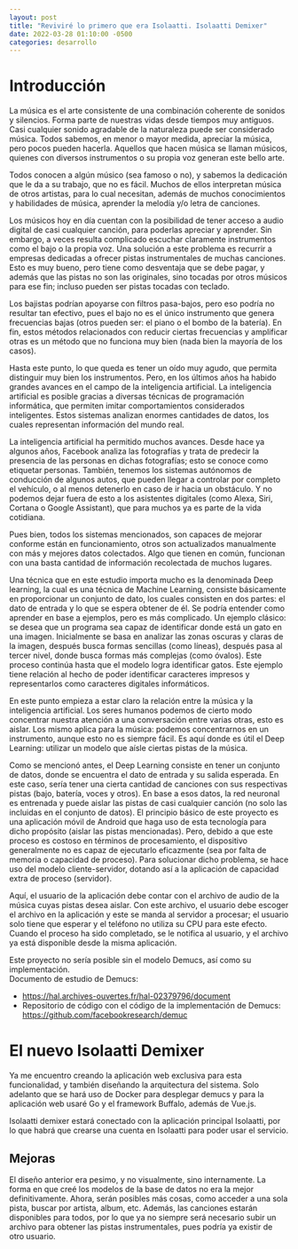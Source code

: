 ```yaml
---
layout: post
title: "Reviviré lo primero que era Isolaatti. Isolaatti Demixer"
date: 2022-03-28 01:10:00 -0500
categories: desarrollo
---
```

# Introducción
La música es el arte consistente de una combinación coherente de sonidos y 
silencios. Forma parte de nuestras vidas desde tiempos muy antiguos. Casi 
cualquier sonido agradable de la naturaleza puede ser considerado música. Todos 
sabemos, en menor o mayor medida, apreciar la música, pero pocos pueden 
hacerla. Aquellos que hacen música se llaman músicos, quienes con diversos 
instrumentos o su propia voz generan este bello arte.

Todos conocen a algún músico (sea famoso o no), y sabemos la dedicación que le 
da a su trabajo, que no es fácil. Muchos de ellos interpretan música de otros artistas, 
para lo cual necesitan, además de muchos conocimientos y habilidades de música, 
aprender la melodía y/o letra de canciones.

Los músicos hoy en día cuentan con la posibilidad de tener acceso a audio digital 
de casi cualquier canción, para poderlas apreciar y aprender. Sin embargo, a veces 
resulta complicado escuchar claramente instrumentos como el bajo o la propia voz. 
Una solución a este problema es recurrir a empresas dedicadas a ofrecer pistas 
instrumentales de muchas canciones. Esto es muy bueno, pero tiene como 
desventaja que se debe pagar, y además que las pistas no son las originales, sino 
tocadas por otros músicos para ese fin; incluso pueden ser pistas tocadas con 
teclado.

Los bajistas podrían apoyarse con filtros pasa-bajos, pero eso podría no resultar tan 
efectivo, pues el bajo no es el único instrumento que genera frecuencias bajas (otros 
pueden ser: el piano o el bombo de la batería). En fin, estos métodos relacionados 
con reducir ciertas frecuencias y amplificar otras es un método que no funciona muy 
bien (nada bien la mayoría de los casos). 

Hasta este punto, lo que queda es tener un oído muy agudo, que permita distinguir 
muy bien los instrumentos. Pero, en los últimos años ha habido grandes avances 
en el campo de la inteligencia artificial. La inteligencia artificial es posible gracias a 
diversas técnicas de programación informática, que permiten imitar 
comportamientos considerados inteligentes. Estos sistemas analizan enormes 
cantidades de datos, los cuales representan información del mundo real.

La inteligencia artificial ha permitido muchos avances. Desde hace ya algunos años, 
Facebook analiza las fotografías y trata de predecir la presencia de las personas en 
dichas fotografías; esto se conoce como etiquetar personas. También, tenemos los 
sistemas autónomos de conducción de algunos autos, que pueden llegar a controlar 
por completo el vehículo, o al menos detenerlo en caso de ir hacia un obstáculo. Y 
no podemos dejar fuera de esto a los asistentes digitales (como Alexa, Siri, Cortana 
o Google Assistant), que para muchos ya es parte de la vida cotidiana.

Pues bien, todos los sistemas mencionados, son capaces de mejorar conforme 
están en funcionamiento, otros son actualizados manualmente con más y mejores 
datos colectados. Algo que tienen en común, funcionan con una basta cantidad de 
información recolectada de muchos lugares. 

Una técnica que en este estudio importa mucho es la denominada Deep learning, la 
cual es una técnica de Machine Learning, consiste básicamente en proporcionar un 
conjunto de dato, los cuales consisten en dos partes: el dato de entrada y lo que se 
espera obtener de él. Se podría entender como aprender en base a ejemplos, pero 
es más complicado. Un ejemplo clásico: se desea que un programa sea capaz de 
identificar donde está un gato en una imagen. Inicialmente se basa en analizar las 
zonas oscuras y claras de la imagen, después busca formas sencillas (como líneas), 
después pasa al tercer nivel, donde busca formas más complejas (como óvalos). 
Este proceso continúa hasta que el modelo logra identificar gatos. Este ejemplo 
tiene relación al hecho de poder identificar caracteres impresos y representarlos 
como caracteres digitales informáticos.

En este punto empieza a estar claro la relación entre la música y la inteligencia 
artificial. Los seres humanos podemos de cierto modo concentrar nuestra atención 
a una conversación entre varias otras, esto es aislar. Los mismo aplica para la 
música: podemos concentrarnos en un instrumento, aunque esto no es siempre 
fácil. Es aquí donde es útil el Deep Learning: utilizar un modelo que aísle ciertas 
pistas de la música.

Como se mencionó antes, el Deep Learning consiste en tener un conjunto de datos, 
donde se encuentra el dato de entrada y su salida esperada. En este caso, sería 
tener una cierta cantidad de canciones con sus respectivas pistas (bajo, batería, 
voces y otros). En base a esos datos, la red neuronal es entrenada y puede aislar 
las pistas de casi cualquier canción (no solo las incluidas en el conjunto de datos).
El principio básico de este proyecto es una aplicación móvil de Android que haga 
uso de esta tecnología para dicho propósito (aislar las pistas mencionadas). Pero, 
debido a que este proceso es costoso en términos de procesamiento, el dispositivo 
generalmente no es capaz de ejecutarlo eficazmente (sea por falta de memoria o 
capacidad de proceso). Para solucionar dicho problema, se hace uso del modelo 
cliente-servidor, dotando así a la aplicación de capacidad extra de proceso 
(servidor).

Aquí, el usuario de la aplicación debe contar con el archivo de audio de la música 
cuyas pistas desea aislar. Con este archivo, el usuario debe escoger el archivo en 
la aplicación y este se manda al servidor a procesar; el usuario solo tiene que 
esperar y el teléfono no utiliza su CPU para este efecto. Cuando el proceso ha sido 
completado, se le notifica al usuario, y el archivo ya está disponible desde la misma 
aplicación.

Este proyecto no sería posible sin el modelo Demucs, así como su implementación.  
Documento de estudio de Demucs:  
* https://hal.archives-ouvertes.fr/hal-02379796/document
* Repositorio de código con el código de la implementación de Demucs: https://github.com/facebookresearch/demuc

# El nuevo Isolaatti Demixer
Ya me encuentro creando la aplicación web exclusiva para esta funcionalidad, y también diseñando la arquitectura del sistema.
Solo adelanto que se hará uso de Docker para desplegar demucs y para la aplicación web usaré Go y el framework Buffalo, además de Vue.js.

Isolaatti demixer estará conectado con la aplicación principal Isolaatti, por lo que habrá que crearse una cuenta en Isolaatti para poder usar el servicio.

## Mejoras
El diseño anterior era pesimo, y no visualmente, sino internamente. La forma en que creé los modelos de la base de datos no era la mejor
definitivamente. Ahora, serán posibles más cosas, como acceder a una sola pista, buscar por artista, album, etc. Además, las canciones estarán disponibles para todos,
por lo que ya no siempre será necesario subir un archivo para obtener las pistas instrumentales, pues podría ya existir de otro usuario.

